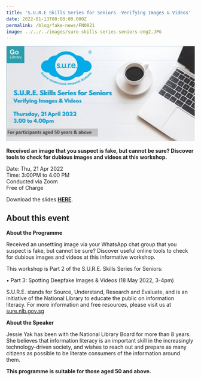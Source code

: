 ```yaml
---
title: 'S.U.R.E Skills Series for Seniors -Verifying Images & Videos'
date: 2022-01-13T00:08:00.000Z
permalink: /blog/fake-news/FN0021
image: ../../../images/sure-skills-series-seniors-eng2.JPG
---
```


![](../../../images/sure-skills-series-seniors-eng2.JPG)

**Received an image that you suspect is fake, but cannot be sure? Discover tools to check for dubious images and videos at this workshop.**

Date: Thu, 21 Apr 2022 <br>Time: 3:00PM to 4.00 PM<br>Conducted via Zoom<br>Free of Charge

Download the slides **[HERE](https://go.gov.sg/nlb-sure-21apr2022-slides)**.



## About this event

**About the Programme**

Received an unsettling image via your WhatsApp chat group that you suspect is fake, but cannot be sure? Discover useful online tools to check for dubious images and videos at this informative workshop. 

This workshop is Part 2 of the S.U.R.E. Skills Series for Seniors:

•   Part 3: Spotting Deepfake Images & Videos (18 May 2022, 3-4pm) 

S.U.R.E. stands for Source, Understand, Research and Evaluate, and is an initiative of the National Library to educate the public on information literacy. For more information and free resources, please visit us at [sure.nlb.gov.sg](https://sure.nlb.gov.sg/)



**About the Speaker**

Jessie Yak has been with the National Library Board for more than 8 years. She believes that information literacy is an important skill in the increasingly technology-driven society, and wishes to reach out and prepare as many citizens as possible to be literate consumers of the information around them.

**This programme is suitable for those aged 50 and above.** 

